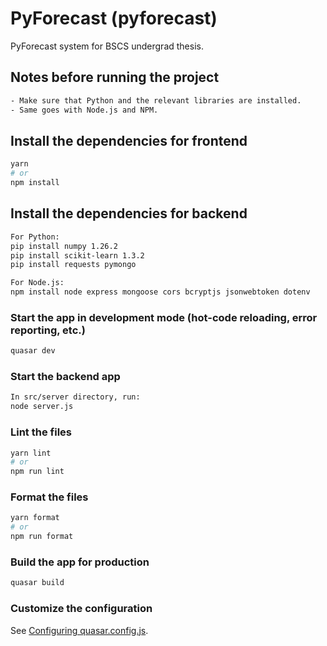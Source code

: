 # PyForecast (pyforecast)

PyForecast system for BSCS undergrad thesis.

## Notes before running the project
```bash
- Make sure that Python and the relevant libraries are installed.
- Same goes with Node.js and NPM.
```

## Install the dependencies for frontend
```bash
yarn
# or
npm install
```

## Install the dependencies for backend
```bash
For Python:
pip install numpy 1.26.2
pip install scikit-learn 1.3.2 
pip install requests pymongo

For Node.js:
npm install node express mongoose cors bcryptjs jsonwebtoken dotenv
```

### Start the app in development mode (hot-code reloading, error reporting, etc.)
```bash
quasar dev
```

### Start the backend app
```bash
In src/server directory, run: 
node server.js
```

### Lint the files
```bash
yarn lint
# or
npm run lint
```


### Format the files
```bash
yarn format
# or
npm run format
```



### Build the app for production
```bash
quasar build
```

### Customize the configuration
See [Configuring quasar.config.js](https://v2.quasar.dev/quasar-cli-vite/quasar-config-js).
